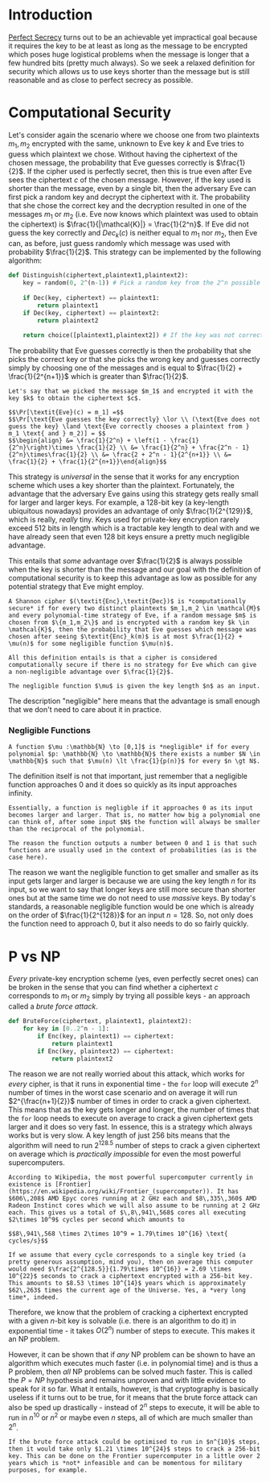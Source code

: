 # Introduction
[Perfect Secrecy](Perfect%20Secrecy.md) turns out to be an achievable yet impractical goal because it requires the key to be at least as long as the message to be encrypted which poses huge logistical problems when the message is longer that a few hundred bits (pretty much always). So we seek a relaxed definition for security which allows us to use keys shorter than the message but is still reasonable and as close to perfect secrecy as possible.

# Computational Security
Let's consider again the scenario where we choose one from two plaintexts $m_1, m_2$ encrypted with the same, unknown to Eve key $k$ and Eve tries to guess which plaintext we chose. Without having the ciphertext of the chosen message, the probability that Eve guesses correctly is $\frac{1}{2}$. If the cipher used is perfectly secret, then this is true even after Eve sees the ciphertext $c$ of the chosen message. However, if the key used is shorter than the message, even by a single bit, then the adversary Eve can first pick a random key and decrypt the ciphertext with it. The probability that she chose the correct key and the decryption resulted in one of the messages $m_1$ or $m_2$ (i.e. Eve now knows which plaintext was used to obtain the ciphertext) is $\frac{1}{|\mathcal{K}|} = \frac{1}{2^n}$. If Eve did not guess the key correctly and $\textit{Dec}_k(c)$ is neither equal to $m_1$ nor $m_2$, then Eve can, as before, just guess randomly which message was used with probability $\frac{1}{2}$. This strategy can be implemented by the following algorithm:

```python
def Distinguish(ciphertext,plaintext1,plaintext2):
	key = random(0, 2^(n-1)) # Pick a random key from the 2^n possible keys
	
	if Dec(key, ciphertext) == plaintext1:
		return plaintext1
	if Dec(key, ciphertext) == plaintext2:
		return plaintext2
	
	return choice([plaintext1,plaintext2]) # If the key was not correct, then randomly pick a plaintext 
```

The probability that Eve guesses correctly is then the probability that she picks the correct key or that she picks the wrong key and guesses correctly simply by choosing one of the messages and is equal to $\frac{1}{2} + \frac{1}{2^{n+1}}$ which is greater than $\frac{1}{2}$.

```admonish check collapsible=true title="Proof"
Let's say that we picked the message $m_1$ and encrypted it with the key $k$ to obtain the ciphertext $c$.

$$\Pr[\textit{Eve}(c) = m_1] =$$
$$\Pr[\text{Eve guesses the key correctly} \lor \\ (\text{Eve does not guess the key} \land \text{Eve correctly chooses a plaintext from } m_1 \text{ and } m_2)] = $$ 
$$\begin{align} &= \frac{1}{2^n} + \left(1 - \frac{1}{2^n}\right)\times \frac{1}{2} \\ &= \frac{1}{2^n} + \frac{2^n - 1}{2^n}\times\frac{1}{2} \\ &= \frac{2 + 2^n - 1}{2^{n+1}} \\ &= \frac{1}{2} + \frac{1}{2^{n+1}}\end{align}$$
```

This strategy is *universal* in the sense that it works for any encryption scheme which uses a key shorter than the plaintext. Fortunately, the advantage that the adversary Eve gains using this strategy gets really small for larger and larger keys. For example, a 128-bit key (a key-length ubiquitous nowadays) provides an advantage of only $\frac{1}{2^{129}}$, which is really, *really* tiny. Keys used for private-key encryption rarely exceed 512 bits in length which is a tractable key length to deal with and we have already seen that even 128 bit keys ensure a pretty much negligible advantage.

This entails that *some* advantage over $\frac{1}{2}$ is always possible when the key is shorter than the message and our goal with the definition of computational security is to keep this advantage as low as possible for any potential strategy that Eve might employ.

```admonish danger title="Definition: Computational Security"
A Shannon cipher $(\textit{Enc},\textit{Dec})$ is *computationally secure* if for every two distinct plaintexts $m_1,m_2 \in \mathcal{M}$ and every polynomial-time strategy of Eve, if a random message $m$ is chosen from $\{m_1,m_2\}$ and is encrypted with a random key $k \in \mathcal{K}$, then the probability that Eve guesses which message was chosen after seeing $\textit{Enc}_k(m)$ is at most $\frac{1}{2} + \mu(n)$ for some negligible function $\mu(n)$.
```

```admonish tip title="Definition Breakdown"
All this definition entails is that a cipher is considered computationally secure if there is no strategy for Eve which can give a non-negligible advantage over $\frac{1}{2}$.

The negligible function $\mu$ is given the key length $n$ as an input.
```

The description "negligible" here means that the advantage is small enough that we don't need to care about it in practice. 

### Negligible Functions
```admonish danger title="Definition: Negligible Function"
A function $\mu :\mathbb{N} \to [0,1]$ is *negligible* if for every polynomial $p: \mathbb{N} \to \mathbb{N}$ there exists a number $N \in \mathbb{N}$ such that $\mu(n) \lt \frac{1}{p(n)}$ for every $n \gt N$.
```

The definition itself is not that important, just remember that a negligible function approaches 0 and it does so quickly as its input approaches infinity.

```admonish tip title="Definition Breakdown"
Essentially, a function is negligble if it approaches 0 as its input becomes larger and larger. That is, no matter how big a polynomial one can think of, after some input $N$ the function will always be smaller than the reciprocal of the polynomial. 

The reason the function outputs a number between 0 and 1 is that such functions are usually used in the context of probabilities (as is the case here).
```

The reason we want the negligible function to get smaller and smaller as its input gets larger and larger is because we are using the key length $n$ for its input, so we want to say that longer keys are still more secure than shorter ones but at the same time we do not need to use *massive* keys. By today's standards, a reasonable negligible function would be one which is already on the order of $\frac{1}{2^{128}}$ for an input $n = 128$. So, not only does the function need to approach 0, but it also needs to do so fairly quickly.

# P vs NP
*Every* private-key encryption scheme (yes, even perfectly secret ones) can be broken in the sense that you can find whether a ciphertext $c$ corresponds to $m_1$ or $m_2$ simply by trying all possible keys - an approach called a *brute force attack*.

```python
def BruteForce(ciphertext, plaintext1, plaintext2):
	for key in [0..2^n - 1]:
		if Enc(key, plaintext1) == ciphertext:
			return plaintext1
		if Enc(key, plaintext2) == ciphertext:
			return plaintext2
```

The reason we are not really worried about this attack, which works for *every* cipher, is that it runs in exponential time - the `for` loop will execute $2^n$ number of times in the worst case scenario and on average it will run $2^{\frac{n+1}{2}}$ number of times in order to crack a given ciphertext. This means that as the key gets longer and longer, the number of times that the `for` loop needs to execute on average to crack a given ciphertext gets larger and it does so very fast. In essence, this is a strategy which always works but is very slow. A key length of just 256 bits means that the algorithm will need to run $2^{128.5}$ number of steps to crack a given ciphertext on average which is *practically impossible* for even the most powerful supercomputers.

```admonish example
According to Wikipedia, the most powerful supercomputer currently in existence is [Frontier](https://en.wikipedia.org/wiki/Frontier_(supercomputer)). It has $606\,208$ AMD Epyc cores running at 2 GHz each and $8\,335\,360$ AMD Radeon Instinct cores which we will also assume to be running at 2 GHz each. This gives us a total of $\,8\,941\,568$ cores all executing $2\times 10^9$ cycles per second which amounts to

$$8\,941\,568 \times 2\times 10^9 = 1.79\times 10^{16} \text{ cycles/s}$$

If we assume that every cycle corresponds to a single key tried (a pretty generous assumption, mind you), then on average this computer would need $\frac{2^{128.5}}{1.79\times 10^{16}} = 2.69 \times 10^{22}$ seconds to crack a ciphertext encrypted with a 256-bit key. This amounts to $8.53 \times 10^{14}$ years which is approximately $62\,263$ times the current age of the Universe. Yes, a *very long time*, indeed.
```

Therefore, we know that the problem of cracking a ciphertext encrypted with a given $n$-bit key is solvable (i.e. there is an algorithm to do it) in exponential time - it takes $O(2^n)$ number of steps to execute. This makes it an NP problem. 

However, it can be shown that if *any* NP problem can be shown to have an algorithm which executes much faster (i.e. in polynomial time) and is thus a P problem, then *all* NP problems can be solved much faster. This is called the $P=NP$ hypothesis and remains unproven and with little evidence to speak for it so far. What it entails, however, is that cryptography is basically useless if it turns out to be true, for it means that the brute force attack can also be sped up drastically - instead of $2^n$ steps to execute, it will be able to run in $n^{10}$ or $n^2$ or maybe even $n$ steps, all of which are much smaller than $2^n$. 

```admonish example title="P <p>&#61;</p> NP Breaks Cryptography"
If the brute force attack could be optimised to run in $n^{10}$ steps, then it would take only $1.21 \times 10^{24}$ steps to crack a 256-bit key. This can be done on the Frontier supercomputer in a little over 2 years which is *not* infeasible and can be momentous for military purposes, for example.
```